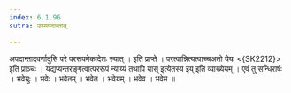```yaml
---
index: 6.1.96
sutra: उस्यपदान्तात्

---
```

 अपदान्तादवर्णादुसि परे पररूपमेकादेशः स्यात् । इति प्राप्ते । परत्वान्नित्यत्वाच्चअतो येयः <{SK2212}> इति प्राञ्चः । यद्यप्यन्तरङ्गत्वात्पररूपं न्याय्यं तथापि यास् इत्येतस्य इय् इति व्याख्येयम् । एवं तु सन्धिरार्षः । भवेयुः । भवेः । भवेतम् । भवेत । भवेयम् । भवेव । भवेम ॥